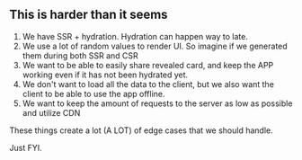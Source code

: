 ## This is harder than it seems

1. We have SSR + hydration. Hydration can happen way to late.
2. We use a lot of random values to render UI. So imagine if we generated them during both SSR and CSR
3. We want to be able to easily share revealed card, and keep the APP working even if it has not been hydrated yet.
4. We don't want to load all the data to the client, but we also want the client to be able to use the app offline.
5. We want to keep the amount of requests to the server as low as possible and utilize CDN

These things create a lot (A LOT) of edge cases that we should handle.

Just FYI.

